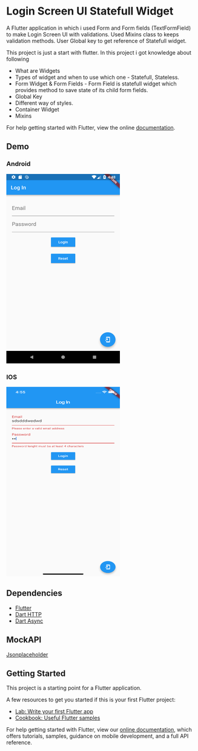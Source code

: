 # Login Screen UI Statefull Widget

A Flutter application in which i used Form and Form fields (TextFormField) to make Login Screen UI with validations. Used Mixins class
to keeps validation methods. User Global key to get reference of Statefull widget.


This project is just a start with flutter. In this project i got knowledge about following 
* What are Widgets
* Types of widget and when to use which one - Statefull, Stateless.
* Form Widget & Form Fields - Form Field is statefull widget which provides method to save state of its child form fields.
* Global Key
* Different way of styles.
* Container Widget
* Mixins

For help getting started with Flutter, view the online
[documentation](https://flutter.io/).

## Demo
### Android
<img src="https://github.com/Zishanr/FlutterLoginStatefull/blob/master/screenshots/android_screenshot.png" width="300" height="500">

### IOS
<img src="https://github.com/Zishanr/FlutterLoginStatefull/blob/master/screenshots/ios_screenshot.png" width="300" height="500">

## Dependencies

* [Flutter](https://flutter.io/)
* [Dart HTTP](https://github.com/dart-lang/http)
* [Dart Async](https://github.com/dart-lang/async)

## MockAPI
[Jsonplaceholder](https://jsonplaceholder.typicode.com/photos)

## Getting Started

This project is a starting point for a Flutter application.

A few resources to get you started if this is your first Flutter project:

- [Lab: Write your first Flutter app](https://flutter.io/docs/get-started/codelab)
- [Cookbook: Useful Flutter samples](https://flutter.io/docs/cookbook)

For help getting started with Flutter, view our 
[online documentation](https://flutter.io/docs), which offers tutorials, 
samples, guidance on mobile development, and a full API reference.

